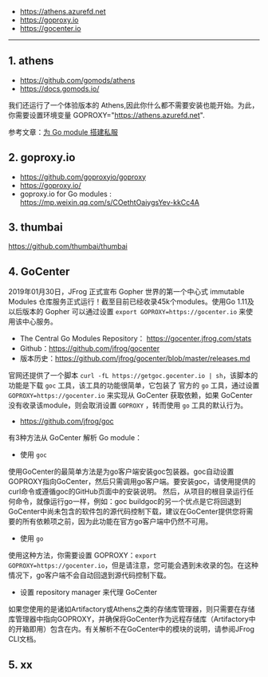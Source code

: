 * https://athens.azurefd.net
* https://goproxy.io
* https://gocenter.io

---

## 1. athens

* https://github.com/gomods/athens
* https://docs.gomods.io/

我们还运行了一个体验版本的 Athens,因此你什么都不需要安装也能开始。为此，你需要设置环境变量 GOPROXY="https://athens.azurefd.net".

参考文章：[为 Go module 搭建私服](http://blog.cyeam.com/golang/2018/09/27/athens)

## 2. goproxy.io

* https://github.com/goproxyio/goproxy
* https://goproxy.io/
* goproxy.io for Go modules : https://mp.weixin.qq.com/s/COethtOaiygsYev-kkCc4A

## 3. thumbai

https://github.com/thumbai/thumbai

## 4. GoCenter

2019年01月30日，JFrog 正式宣布 Gopher 世界的第一个中心式 immutable Modules 仓库服务正式运行！截至目前已经收录45k个modules。使用Go 1.11及以后版本的 Gopher 可以通过设置 `export GOPROXY=https://gocenter.io` 来使用该中心服务。

* The Central Go Modules Repository：  https://gocenter.jfrog.com/stats
* Github：https://github.com/jfrog/gocenter
* 版本历史：https://github.com/jfrog/gocenter/blob/master/releases.md

官网还提供了一个脚本 `curl -fL https://getgoc.gocenter.io | sh`，该脚本的功能是下载 `goc` 工具，该工具的功能很简单，它包装了 官方的 `go` 工具，通过设置 `GOPROXY=https://gocenter.io` 来实现从 GoCenter 获取依赖，如果 GoCenter 没有收录该module，则会取消设置 `GOPROXY` ，转而使用 `go` 工具的默认行为。

* https://github.com/jfrog/goc

有3种方法从 GoCenter 解析 Go module：
* 使用 `goc`

使用GoCenter的最简单方法是为go客户端安装goc包装器。goc自动设置GOPROXY指向GoCenter，然后只需调用go客户端。要安装goc，请使用提供的curl命令或遵循goc的GitHub页面中的安装说明。
然后，从项目的根目录运行任何命令，就像运行go一样，例如：goc buildgoc的另一个优点是它将回退到GoCenter中尚未包含的软件包的源代码控制下载，建议在GoCenter提供您将需要的所有依赖项之前，因为此功能在官方go客户端中仍然不可用。

* 使用 `go`

使用这种方法，你需要设置 GOPROXY：`export GOPROXY=https://gocenter.io`，但是请注意，您可能会遇到未收录的包。在这种情况下，go客户端不会自动回退到源代码控制下载。

* 设置 repository manager 来代理 GoCenter

如果您使用的是诸如Artifactory或Athens之类的存储库管理器，则只需要在存储库管理器中指向GOPROXY，并确保将GoCenter作为远程存储库（Artifactory中的开箱即用）包含在内。有关解析不在GoCenter中的模块的说明，请参阅JFrog CLI文档。

## 5. xx
